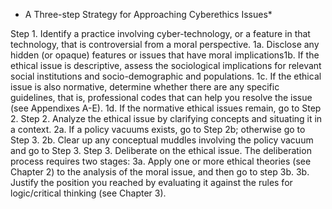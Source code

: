 -   A Three-step Strategy for Approaching Cyberethics Issues\*

Step 1. Identify a practice involving cyber-technology, or a feature in
that technology, that is controversial from a moral perspective. 1a.
Disclose any hidden (or opaque) features or issues that have moral
implications1b. If the ethical issue is descriptive, assess the
sociological implications for relevant social institutions and
socio-demographic and populations. 1c. If the ethical issue is also
normative, determine whether there are any specific guidelines, that is,
professional codes that can help you resolve the issue (see Appendixes
A-E). 1d. If the normative ethical issues remain, go to Step 2. Step 2.
Analyze the ethical issue by clarifying concepts and situating it in a
context. 2a. If a policy vacuums exists, go to Step 2b; otherwise go to
Step 3. 2b. Clear up any conceptual muddles involving the policy vacuum
and go to Step 3. Step 3. Deliberate on the ethical issue. The
deliberation process requires two stages: 3a. Apply one or more ethical
theories (see Chapter 2) to the analysis of the moral issue, and then go
to step 3b. 3b. Justify the position you reached by evaluating it
against the rules for logic/critical thinking (see Chapter 3).
